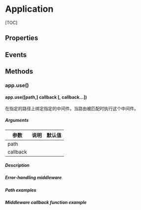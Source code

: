 # Application

[TOC]



## Properties

## Events

## Methods

### app.use()

#### app.use([path,] callback [, callback...])

在指定的路径上绑定指定的中间件。当路由被匹配时执行这个中间件。

##### Arguments

| 参数     | 说明 | 默认值 |
| -------- | ---- | ------ |
| path     |      |        |
| callback |      |        |



##### Description

##### Error-handling middleware

##### Path examples

##### Middleware callback function example